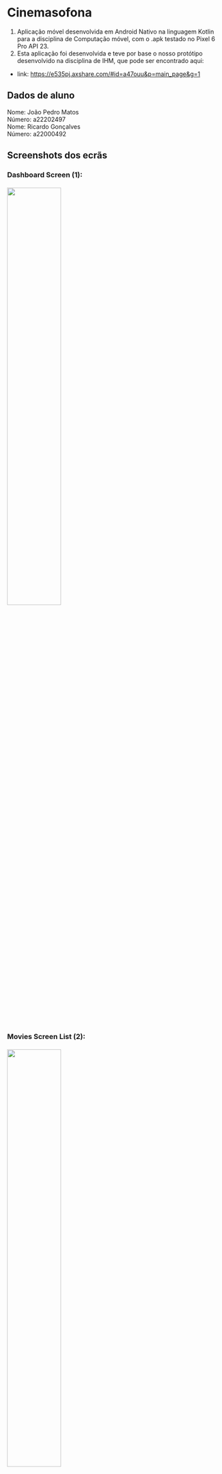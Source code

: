 # Cinemasofona
1. Aplicação móvel desenvolvida em Android Nativo na linguagem Kotlin para a disciplina de 
Computação móvel, com o .apk testado no Pixel 6 Pro API 23.
2. Esta aplicação foi desenvolvida e teve por base o nosso protótipo desenvolvido na disciplina de
IHM, que pode ser encontrado aqui:
 * link: https://e535pj.axshare.com/#id=a47ouu&p=main_page&g=1

## Dados de aluno

Nome: João Pedro Matos <br />
Número: a22202497<br />
Nome: Ricardo Gonçalves <br />
Número: a22000492<br />


## Screenshots dos ecrãs

### Dashboard Screen (1): <br> <br> <img src="https://i.gyazo.com/5b647603adebc48f0e76cc19456639f2.png" height="50%" width="50%">
### Movies Screen List (2): <br> <br> <img src="https://i.gyazo.com/962280a6bb85cc73bca20fa1f60f6232.png" height="50%" width="50%">
### Movies Screen Map (2): <br> <br> <img src="https://i.gyazo.com/86b34e641dbcbda3b8691c7f7618f21d.png" height="50%" width="50%">
### Movie Register Screen (1): <br> <br> <img src="https://i.gyazo.com/c7d09f334bee7e307f115bf8e4031b54.png" height="50%" width="50%">
### Movie Register Screen (2): <br> <br> <img src="https://i.gyazo.com/9629adcbf961b38760d15f269eec073b.png" height="50%" width="50%">
### Movie Register Screen (3): <br> <br> <img src="https://i.gyazo.com/d141d17e2262572dff93e88c53fb7421.png" height="50%" width="50%">
### Details Screen (1): <br> <br> <img src="https://i.gyazo.com/5978ee4970d8c3c86c432658bee97522.png" height="50%" width="50%">
### Details Screen (2): <br> <br> <img src="https://i.gyazo.com/79d24aaac08638690bd4fe0f009a7ed4.png" height="50%" width="50%">
### Share (1): <br> <br> <img src="images/Screenshot_share1.png" height="50%" width="50%">
### Share (2): <br> <br> <img src="images/Screenshot_share2.png" height="50%" width="50%">
### Voice (1): <br> <br> <img src="https://i.gyazo.com/e9f861a44609e16e87173400e69d0419.png" height="50%" width="50%">
### Voice (2): <br> <br> <img src="https://i.gyazo.com/0756bfb2e5f0d005d0ee50ffcd4e7527.png" height="50%" width="50%">
### Voice (3): <br> <br> <img src="https://i.gyazo.com/2cf0ecec448a641c7d4e7c4a6b2d7231.png" height="50%" width="50%">


## Funcionalidades
### Table: <br> <br> <img src="https://i.gyazo.com/ba91986387de490bf292459531a9cca9.png">

Das funcionalidades mencionadas na tabela anterior, foram implementadas todas excepto o extra.


## Idiomas (Multi-language)
* Inglês (default)
<br> <br> <img src="images/Screenshot_register1.png" height="50%" width="50%">
* Português
<br> <br> <img src="images/Screenshot_language1.png" height="50%" width="50%">
* Espanhol
<br> <br> <img src="images/Screenshot_language2.png" height="50%" width="50%">


## Autoavaliação
Nota: 18 valores

## Classes e atributos
**Classe Movie:**
 -Atributos:
    * id - String,
    * name - String,
    * year - String,
    * photo - String,
    * genre - String,
    * synopsis - String,
    * releaseDate - String,
    * imdbRating - Double,
    * imdbLink - String;
  -Métodos:
    * toMovieDB() - MovieDB;

**Classe MovieRegistry:**
  -Atributos:
    * id - Long,
    * movie - Movie
    * cinema - Cinema,
    * rate - Int,
    * seen - String,
    * observations - String,
    * images - List<RegistryImage>;
  -Métodos:
    * toMovieRegistryDB() - MovieRegistryDB,
    * rateColor() - Float;

**Classe History:**
  -Métodos:
    * loadCinemas() - List<Cinema>,
    * getCinemaByName() - Cinema?;

**Classe Cinema:**
    -Atributos:
        * id - Long,
        * name - String,
        * provider - String,
        * address - String,
        * latitude - Double,
        * longitude - Double,
        * county - String;
    -Métodos:
        * toCinemaDB() - CinemaDB;

**Classe RegistryImage:**
    -Atributos:
        * id - Long,
        * uri - String,
        * movieRegistryId - Long;
    -Métodos:
        * toRegistryImageDB() - RegistryImageDB;

**Class MarkerData:**
    -Atributos:
        * marker - Marker,
        * registryId - Long;
    -Métodos:
        * toMarkerDataDB() - MarkerDataDB;

## Referências
Para as funcionalidades que não foram dadas em aula utilizámos apenas o ChatGPT. 

![ChatGPT - Clear Form](https://i.gyazo.com/73a2b2d49ee2099e9135e74d0aaedb12.png)

![ChatGPT - Diaglo com countdown](https://i.gyazo.com/37c4936af2f9b5a3a33aa750b743a130.png)

![ChatGPT - Params em strings](https://i.gyazo.com/f417b7226169514d0e5fd8407063d1a5.png)

![ChatGPT - Delete de imagens](https://i.gyazo.com/ae55c5adf028689739d7e07f5d806b1d.png)

![ChatGPT - Upload de imagens 1](https://i.gyazo.com/8e6ce940ac26436444c86e919a335b69.png)

![ChatGPT - Upload de imagens 2](https://i.gyazo.com/fe3a2b747457249dac840f44ec9d59ef.png)

![ChatGPT - Upload de imagens 3](https://i.gyazo.com/7fb75ee511a673a5a18041545e1e1575.png)

![ChatGPT - Hint em itálico](https://i.gyazo.com/a6b4624de2e42056f0f681ea632488a7.png)

![ChatGPT - Ler JSON](https://i.gyazo.com/a30d33eeb79c97b4d1440ef531b3b90e.png)